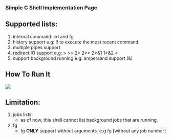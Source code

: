 ### Simple C Shell Implementation Page

## Supported lists:
1. internal command: cd and fg
2. history support e.g: !! to execute the most recent command.
3. multiple pipes support
4. redirect IO support e.g: > >> 2> 2>> 2>&1 1>&2 <
5. support background running e.g: ampersand support (&)

## How To Run It
<img src="https://bayes.la/wp-content/uploads/2019/07/make_and_run-1.gif"></img>

## Limitation:
1. jobs lists.
    - as of now, this shell cannot list background jobs that are running.
2. fg
    - fg **ONLY** support without arguments. e.g fg [without any job number]
